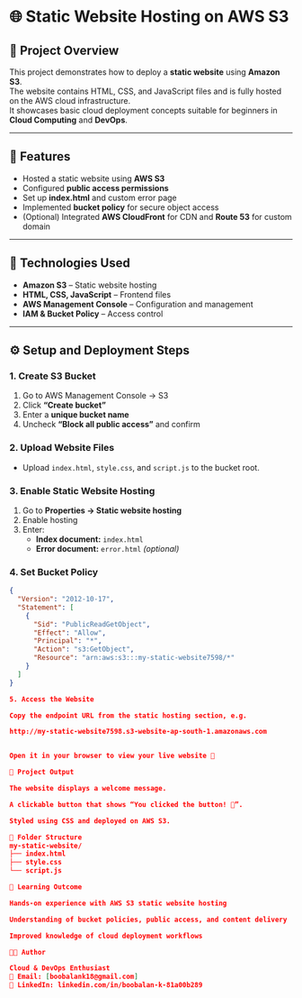 # 🌐 Static Website Hosting on AWS S3

## 📖 Project Overview
This project demonstrates how to deploy a **static website** using **Amazon S3**.  
The website contains HTML, CSS, and JavaScript files and is fully hosted on the AWS cloud infrastructure.  
It showcases basic cloud deployment concepts suitable for beginners in **Cloud Computing** and **DevOps**.

---

## 🚀 Features
- Hosted a static website using **AWS S3**
- Configured **public access permissions**
- Set up **index.html** and custom error page
- Implemented **bucket policy** for secure object access
- (Optional) Integrated **AWS CloudFront** for CDN and **Route 53** for custom domain

---

## 🧰 Technologies Used
- **Amazon S3** – Static website hosting  
- **HTML, CSS, JavaScript** – Frontend files  
- **AWS Management Console** – Configuration and management  
- **IAM & Bucket Policy** – Access control  

---

## ⚙️ Setup and Deployment Steps

### 1. Create S3 Bucket
1. Go to AWS Management Console → S3  
2. Click **“Create bucket”**  
3. Enter a **unique bucket name**  
4. Uncheck **“Block all public access”** and confirm  

### 2. Upload Website Files
- Upload `index.html`, `style.css`, and `script.js` to the bucket root.

### 3. Enable Static Website Hosting
1. Go to **Properties → Static website hosting**  
2. Enable hosting  
3. Enter:  
   - **Index document:** `index.html`  
   - **Error document:** `error.html` *(optional)*

### 4. Set Bucket Policy
```json
{
  "Version": "2012-10-17",
  "Statement": [
    {
      "Sid": "PublicReadGetObject",
      "Effect": "Allow",
      "Principal": "*",
      "Action": "s3:GetObject",
      "Resource": "arn:aws:s3:::my-static-website7598/*"
    }
  ]
}

5. Access the Website

Copy the endpoint URL from the static hosting section, e.g.

http://my-static-website7598.s3-website-ap-south-1.amazonaws.com


Open it in your browser to view your live website 🎉

📸 Project Output

The website displays a welcome message.

A clickable button that shows “You clicked the button! 🚀”.

Styled using CSS and deployed on AWS S3.

🧩 Folder Structure
my-static-website/
├── index.html
├── style.css
└── script.js

🧠 Learning Outcome

Hands-on experience with AWS S3 static website hosting

Understanding of bucket policies, public access, and content delivery

Improved knowledge of cloud deployment workflows

👨‍💻 Author

Cloud & DevOps Enthusiast
📧 Email: [boobalank18@gmail.com]
🔗 LinkedIn: linkedin.com/in/boobalan-k-81a00b289

